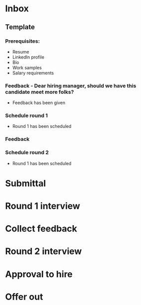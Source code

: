 # Inbox

## Template

### Prerequisites: 

- Resume
- LinkedIn profile
- Bio
- Work samples
- Salary requirements

### Feedback - Dear hiring manager, should we have this candidate meet more folks?

- Feedback has been given

### Schedule round 1

- Round 1 has been scheduled

### Feedback

### Schedule round 2

- Round 1 has been scheduled



# Submittal

# Round 1 interview

# Collect feedback

# Round 2 interview

# Approval to hire

# Offer out

